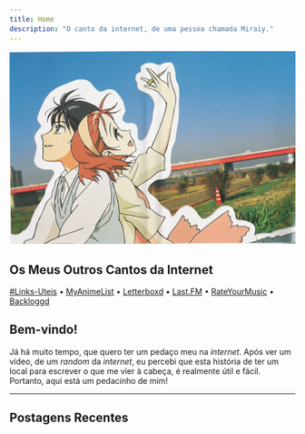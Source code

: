 ```yaml
---
title: Home
description: "O canto da internet, de uma pessoa chamada Miraiy."
---
```


![Imagem](cWCSxMq.jpg)

## Os Meus Outros Cantos da Internet

[#Links-Uteis](https://rentry.org/linksuteis) • [MyAnimeList](https://myanimelist.net/profile/Miraiy) • [Letterboxd](https://letterboxd.com/Miraiy/) • [Last.FM](https://www.last.fm/user/Miraiy) • [RateYourMusic](https://rateyourmusic.com/~Miraiy) • [Backloggd](https://www.backloggd.com/u/Miraiy/)


## Bem-vindo!

Já há muito tempo, que quero ter um pedaço meu na *internet*. Após ver um vídeo, de um *random* da *internet*, eu percebi que esta história de ter um local para escrever o que me vier à cabeça, é realmente útil e fácil. Portanto, aqui está um pedacinho de mim!



---


## Postagens Recentes